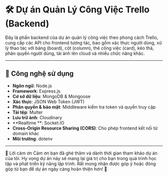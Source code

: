 # 🛠️ Dự án Quản Lý Công Việc Trello (Backend)

Đây là phần backend của dự án quản lý công việc theo phong cách Trello, cung cấp các API cho frontend tương tác, bao gồm xác thực người dùng, xử lý thao tác với bảng (board), cột (column), thẻ công việc (card), kéo thả, phân quyền người dùng, tải ảnh lên cloud và nhiều chức năng khác.

---



## 🚀 Công nghệ sử dụng
- **Ngôn ngữ**: Node.js
- **Framework**: Express.js
- **Cơ sở dữ liệu**: MongoDB & Mongoose
- **Xác thực**: JSON Web Token (JWT)
- **Phân quyền & bảo mật**: Middleware kiểm tra token và quyền truy cập
- **Tải tệp**: Multer
- **Lưu trữ ảnh**: Cloudinary
- **Realtime **: Socket.IO
- **Cross-Origin Resource Sharing (CORS)**: Cho phép frontend kết nối từ domain khác
- **Môi trường**: dotenv

---


🙏 Lời cảm ơn
Cảm ơn bạn đã ghé thăm và dành thời gian tham khảo dự án của tôi.
Hy vọng dự án này sẽ mang lại giá trị cho bạn trong quá trình học tập và phát triển kỹ năng lập trình.
Rất mong nhận được góp ý hoặc đóng góp từ bạn để dự án ngày càng hoàn thiện hơn! 💙


